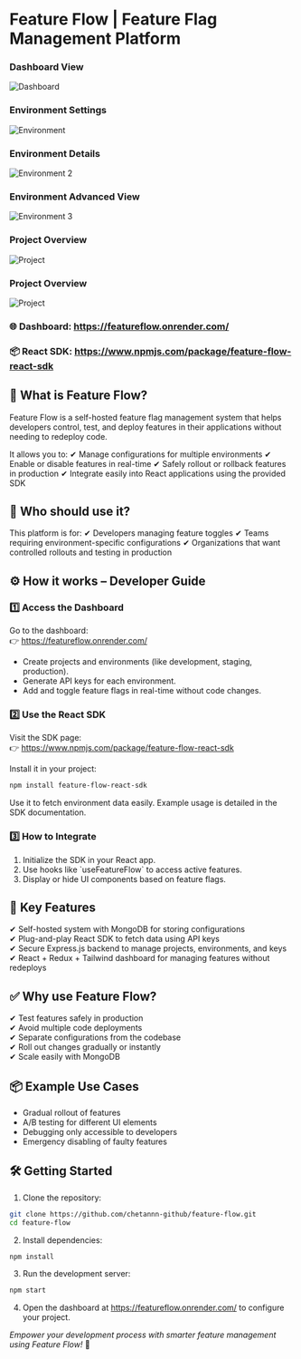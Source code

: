 
# Feature Flow | Feature Flag Management Platform

### Dashboard View
![Dashboard](https://github.com/chetannn-github/feature-flow/raw/main/public/dashboard.png)

### Environment Settings
![Environment](https://github.com/chetannn-github/feature-flow/raw/main/public/env.png)

### Environment Details
![Environment 2](https://github.com/chetannn-github/feature-flow/raw/main/public/env2.png)

### Environment Advanced View
![Environment 3](https://github.com/chetannn-github/feature-flow/raw/main/public/env3.png)

### Project Overview
![Project](https://github.com/chetannn-github/feature-flow/raw/main/public/project.png)

### Project Overview
![Project](https://github.com/chetannn-github/feature-flow/raw/main/public/npm.png)



### 🌐 **Dashboard:** https://featureflow.onrender.com/
### 📦 **React SDK:** https://www.npmjs.com/package/feature-flow-react-sdk

## 📖 What is Feature Flow?

Feature Flow is a self-hosted feature flag management system that helps developers control, test, and deploy features in their applications without needing to redeploy code.


It allows you to:
✔ Manage configurations for multiple environments
✔ Enable or disable features in real-time
✔ Safely rollout or rollback features in production
✔ Integrate easily into React applications using the provided SDK

## 🚀 Who should use it?

This platform is for:
✔ Developers managing feature toggles
✔ Teams requiring environment-specific configurations
✔ Organizations that want controlled rollouts and testing in production

## ⚙️ How it works – Developer Guide

### 1️⃣ Access the Dashboard

Go to the dashboard:  
👉 https://featureflow.onrender.com/

- Create projects and environments (like development, staging, production).
- Generate API keys for each environment.
- Add and toggle feature flags in real-time without code changes.

### 2️⃣ Use the React SDK

Visit the SDK page:  
👉 https://www.npmjs.com/package/feature-flow-react-sdk

Install it in your project:

```bash
npm install feature-flow-react-sdk
```

Use it to fetch environment data easily. Example usage is detailed in the SDK documentation.

### 3️⃣ How to Integrate

1. Initialize the SDK in your React app.
2. Use hooks like \`useFeatureFlow\` to access active features.
3. Display or hide UI components based on feature flags.

## 🔑 Key Features

✔ Self-hosted system with MongoDB for storing configurations  
✔ Plug-and-play React SDK to fetch data using API keys  
✔ Secure Express.js backend to manage projects, environments, and keys  
✔ React + Redux + Tailwind dashboard for managing features without redeploys

## ✅ Why use Feature Flow?

✔ Test features safely in production  
✔ Avoid multiple code deployments  
✔ Separate configurations from the codebase  
✔ Roll out changes gradually or instantly  
✔ Scale easily with MongoDB

## 📦 Example Use Cases

- Gradual rollout of features  
- A/B testing for different UI elements  
- Debugging only accessible to developers  
- Emergency disabling of faulty features

## 🛠 Getting Started

1. Clone the repository:
```bash
git clone https://github.com/chetannn-github/feature-flow.git
cd feature-flow
```

2. Install dependencies:
```bash
npm install
```

3. Run the development server:
```bash
npm start
```

4. Open the dashboard at https://featureflow.onrender.com/ to configure your project.



*Empower your development process with smarter feature management using Feature Flow!* 🚀
